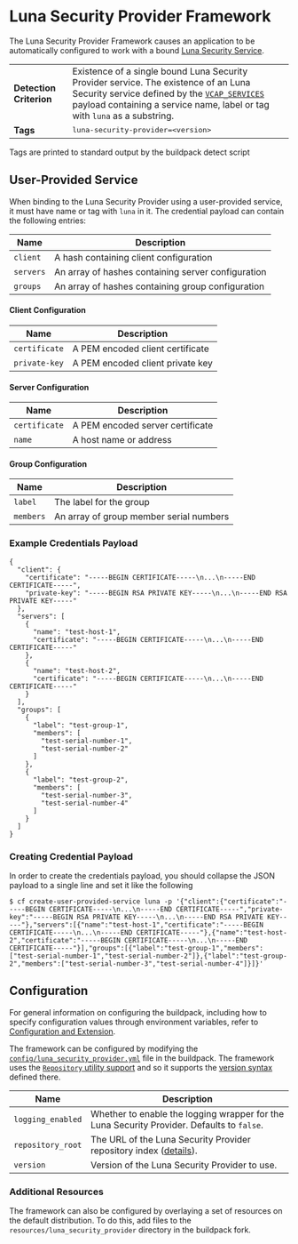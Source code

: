 # Luna Security Provider Framework
The Luna Security Provider Framework causes an application to be automatically configured to work with a bound [Luna Security Service][].

<table>
  <tr>
    <td><strong>Detection Criterion</strong></td>
    <td>Existence of a single bound Luna Security Provider service. The existence of an Luna Security service defined by the <a href="http://docs.cloudfoundry.org/devguide/deploy-apps/environment-variable.html#VCAP-SERVICES"><code>VCAP_SERVICES</code></a> payload containing a service name, label or tag with <code>luna</code> as a substring.
</td>
  </tr>
  <tr>
    <td><strong>Tags</strong></td>
    <td><tt>luna-security-provider=&lt;version&gt;</tt></td>
  </tr>
</table>
Tags are printed to standard output by the buildpack detect script

## User-Provided Service
When binding to the Luna Security Provider using a user-provided service, it must have name or tag with `luna` in it. The credential payload can contain the following entries:

| Name | Description
| ---- | -----------
| `client` | A hash containing client configuration
| `servers` | An array of hashes containing server configuration
| `groups` | An array of hashes containing group configuration

#### Client Configuration
| Name | Description
| ---- | -----------
| `certificate` | A PEM encoded client certificate
| `private-key` | A PEM encoded client private key

#### Server Configuration
| Name | Description
| ---- | -----------
| `certificate` | A PEM encoded server certificate
| `name` | A host name or address

#### Group Configuration
| Name | Description
| ---- | -----------
| `label` | The label for the group
| `members` | An array of group member serial numbers

### Example Credentials Payload
```
{
  "client": {
    "certificate": "-----BEGIN CERTIFICATE-----\n...\n-----END CERTIFICATE-----",
    "private-key": "-----BEGIN RSA PRIVATE KEY-----\n...\n-----END RSA PRIVATE KEY-----"
  },
  "servers": [
    {
      "name": "test-host-1",
      "certificate": "-----BEGIN CERTIFICATE-----\n...\n-----END CERTIFICATE-----"
    },
    {
      "name": "test-host-2",
      "certificate": "-----BEGIN CERTIFICATE-----\n...\n-----END CERTIFICATE-----"
    }
  ],
  "groups": [
    {
      "label": "test-group-1",
      "members": [
        "test-serial-number-1",
        "test-serial-number-2"
      ]
    },
    {
      "label": "test-group-2",
      "members": [
        "test-serial-number-3",
        "test-serial-number-4"
      ]
    }
  ]
}
```

### Creating Credential Payload
In order to create the credentials payload, you should collapse the JSON payload to a single line and set it like the following

```
$ cf create-user-provided-service luna -p '{"client":{"certificate":"-----BEGIN CERTIFICATE-----\n...\n-----END CERTIFICATE-----","private-key":"-----BEGIN RSA PRIVATE KEY-----\n...\n-----END RSA PRIVATE KEY-----"},"servers":[{"name":"test-host-1","certificate":"-----BEGIN CERTIFICATE-----\n...\n-----END CERTIFICATE-----"},{"name":"test-host-2","certificate":"-----BEGIN CERTIFICATE-----\n...\n-----END CERTIFICATE-----"}],"groups":[{"label":"test-group-1","members":["test-serial-number-1","test-serial-number-2"]},{"label":"test-group-2","members":["test-serial-number-3","test-serial-number-4"]}]}'
```

## Configuration
For general information on configuring the buildpack, including how to specify configuration values through environment variables, refer to [Configuration and Extension][].

The framework can be configured by modifying the [`config/luna_security_provider.yml`][] file in the buildpack. The framework uses the [`Repository` utility support][repositories] and so it supports the [version syntax][] defined there.

| Name | Description
| ---- | -----------
| `logging_enabled` | Whether to enable the logging wrapper for the Luna Security Provider.  Defaults to `false`.
| `repository_root` | The URL of the Luna Security Provider repository index ([details][repositories]).
| `version` | Version of the Luna Security Provider to use.

### Additional Resources
The framework can also be configured by overlaying a set of resources on the default distribution.  To do this, add files to the `resources/luna_security_provider` directory in the buildpack fork.

[`config/luna_security_provider.yml`]: ../config/luna_security_provider.yml
[Luna Security Service]: http://www.safenet-inc.com/data-encryption/hardware-security-modules-hsms/
[Configuration and Extension]: ../README.md#configuration-and-extension
[repositories]: extending-repositories.md
[version syntax]: extending-repositories.md#version-syntax-and-ordering
